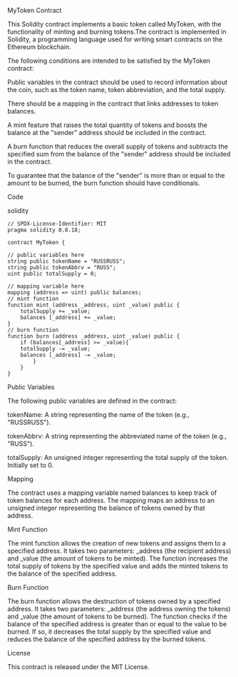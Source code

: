MyToken Contract

This Solidity contract implements a basic token called MyToken, with the functionality of minting and burning tokens.The contract is implemented in Solidity, a programming language used for writing smart contracts on the Ethereum blockchain.


The following conditions are intended to be satisfied by the MyToken contract:


Public variables in the contract should be used to record information about the coin, such as the token name, token abbreviation, and the total supply.

There should be a mapping in the contract that links addresses to token balances.

A mint feature that raises the total quantity of tokens and boosts the balance at the "sender" address should be included in the contract.

A burn function that reduces the overall supply of tokens and subtracts the specified sum from the balance of the "sender" address should be included in the contract.

To guarantee that the balance of the "sender" is more than or equal to the amount to be burned, the burn function should have conditionals.

Code

solidity


    // SPDX-License-Identifier: MIT
    pragma solidity 0.8.18;

    contract MyToken {

    // public variables here
    string public tokenName = "RUSSRUSS";
    string public tokenAbbrv = "RUSS";
    uint public totalSupply = 0;

    // mapping variable here
    mapping (address => uint) public balances;
    // mint function
    function mint (address _address, uint _value) public {
        totalSupply += _value;
        balances [_address] += _value;    
    }
    // burn function
    function burn (address _address, uint _value) public {
        if (balances[_address] >= _value){
        totalSupply -= _value;
        balances [_address] -= _value;  
            }   
        }
    }


Public Variables

The following public variables are defined in the contract:

tokenName: A string representing the name of the token (e.g., "RUSSRUSS").

tokenAbbrv: A string representing the abbreviated name of the token (e.g., "RUSS").

totalSupply: An unsigned integer representing the total supply of the token. Initially set to 0.



Mapping

The contract uses a mapping variable named balances to keep track of token balances for each address. The mapping maps an address to an unsigned integer representing the balance of tokens owned by that address.



Mint Function

The mint function allows the creation of new tokens and assigns them to a specified address. It takes two parameters: _address (the recipient address) and _value (the amount of tokens to be minted). The function increases the total supply of tokens by the specified value and adds the minted tokens to the balance of the specified address.



Burn Function

The burn function allows the destruction of tokens owned by a specified address. It takes two parameters: _address (the address owning the tokens) and _value (the amount of tokens to be burned). The function checks if the balance of the specified address is greater than or equal to the value to be burned. If so, it decreases the total supply by the specified value and reduces the balance of the specified address by the burned tokens.



License

This contract is released under the MIT License.
